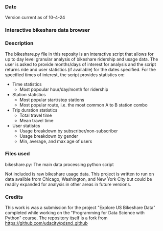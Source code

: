 ### Date
Version current as of 10-4-24

### Interactive bikeshare data browser

### Description
The bikeshare.py file in this reposity is an interactive script that allows for up to day level granular analysis of bikeshare ridership and usage data. The user is asked to provide months/days of interest for analysis and the script returns ride and user statistics (if available) for the dates specified. For the specified times of interest, the script provides statistics on:
- Time statistics
    * Most popoular hour/day/month for ridership
- Station statistics
    * Most popular start/stop stations
    * Most popular route, i.e. the most common A to B station combo
- Trip duration statistics
    * Total travel time
    * Mean travel time
- User statistcs
    * Usage breakdown by subscriber/non-subscriber
    * Usage breakdown by gender
    * Min, average, and max age of users


### Files used
bikeshare.py: The main data processing python script

Not included is raw bikeshare usage data. This project is written to run on data availble from Chicago, Washington, and New York City but could be readily expanded for analysis in other areas in future versions.

### Credits
This work is was a submission for the project "Explore US Bikeshare Data" completed while working on the "Programming for Data Science with Python" course. The repository itself is a fork from https://github.com/udacity/pdsnd_github

